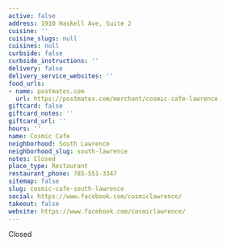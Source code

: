 ```yaml
---
active: false
address: 1910 Haskell Ave, Suite 2
cuisine: ''
cuisine_slugs: null
cuisines: null
curbside: false
curbside_instructions: ''
delivery: false
delivery_service_websites: ''
food_urls:
- name: postmates.com
  url: https://postmates.com/merchant/cosmic-cafe-lawrence
giftcard: false
giftcard_notes: ''
giftcard_url: ''
hours: ''
name: Cosmic Cafe
neighborhood: South Lawrence
neighborhood_slug: south-lawrence
notes: Closed
place_type: Restaurant
restaurant_phone: 785-551-3347
sitemap: false
slug: cosmic-cafe-south-lawrence
social: https://www.facebook.com/cosmiclawrence/
takeout: false
website: https://www.facebook.com/cosmiclawrence/
---
```


Closed